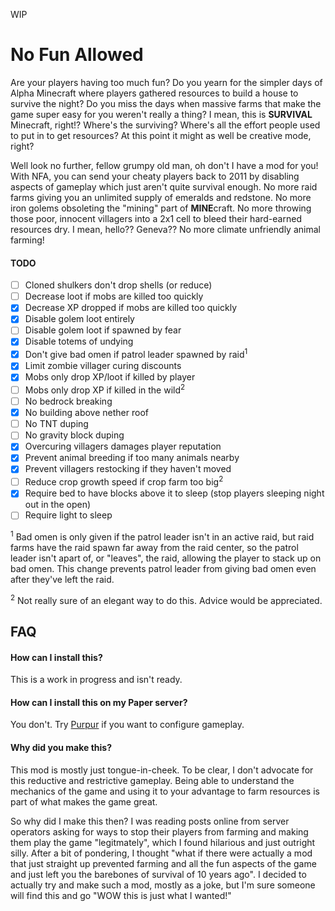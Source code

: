 WIP

# No Fun Allowed

Are your players having too much fun? Do you yearn for the simpler days of Alpha Minecraft where players gathered
resources to build a house to survive the night? Do you miss the days when massive farms that make the game super easy
for you weren't really a thing? I mean, this is **SURVIVAL** Minecraft, right!? Where's the surviving? Where's all the
effort people used to put in to get resources? At this point it might as well be creative mode, right?

Well look no further, fellow grumpy old man, oh don't I have a mod for you!  
With NFA, you can send your cheaty players back to 2011 by disabling aspects of gameplay which just aren't quite 
survival enough. No more raid farms giving you an unlimited supply of emeralds and redstone. No more iron golems
obsoleting the "mining" part of **MINE**craft. No more throwing those poor, innocent villagers into a 2x1 cell
to bleed their hard-earned resources dry. I mean, hello?? Geneva?? No more climate unfriendly animal farming!

#### TODO
- [ ] Cloned shulkers don't drop shells (or reduce)
- [ ] Decrease loot if mobs are killed too quickly
- [x] Decrease XP dropped if mobs are killed too quickly
- [x] Disable golem loot entirely
- [ ] Disable golem loot if spawned by fear
- [x] Disable totems of undying
- [x] Don't give bad omen if patrol leader spawned by raid<sup>1</sup>
- [x] Limit zombie villager curing discounts
- [x] Mobs only drop XP/loot if killed by player
- [ ] Mobs only drop XP if killed in the wild<sup>2</sup>
- [ ] No bedrock breaking
- [x] No building above nether roof
- [ ] No TNT duping
- [ ] No gravity block duping
- [x] Overcuring villagers damages player reputation
- [x] Prevent animal breeding if too many animals nearby
- [x] Prevent villagers restocking if they haven't moved
- [ ] Reduce crop growth speed if crop farm too big<sup>2</sup>
- [x] Require bed to have blocks above it to sleep (stop players sleeping night out in the open)
- [ ] Require light to sleep

<sup>1</sup> Bad omen is only given if the patrol leader isn't in an active raid, but raid farms have the raid spawn far away
from the raid center, so the patrol leader isn't apart of, or "leaves", the raid, allowing the player to stack up
on bad omen. This change prevents patrol leader from giving bad omen even after they've left the raid.

<sup>2</sup> Not really sure of an elegant way to do this. Advice would be appreciated.

## FAQ

#### How can I install this?
This is a work in progress and isn't ready.

#### How can I install this on my Paper server?
You don't. Try [Purpur](https://purpurmc.org/) if you want to configure gameplay.

#### Why did you make this?
This mod is mostly just tongue-in-cheek. To be clear, I don't advocate for this reductive and restrictive gameplay.
Being able to understand the mechanics of the game and using it to your advantage to farm resources is part of what
makes the game great.

So why did I make this then? I was reading posts online from server operators asking for ways to
stop their players from farming and making them play the game "legitmately", which I found hilarious and just outright
silly. After a bit of pondering, I thought "what if there were actually a mod that just straight up prevented farming
and all the fun aspects of the game and just left you the barebones of survival of 10 years ago". I decided to actually
try and make such a mod, mostly as a joke, but I'm sure someone will find this and go "WOW this is just what I wanted!"

